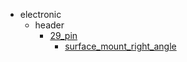 * electronic
  * header
    * [29_pin](electronic/header/29_pin)
      * [surface_mount_right_angle](electronic/header/29_pin/surface_mount_right_angle)
